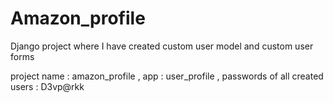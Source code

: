 # Amazon_profile
Django project where I have created custom user model and custom user forms 

project name : amazon_profile , 
app : user_profile  ,
passwords of all created users : D3vp@rkk 
